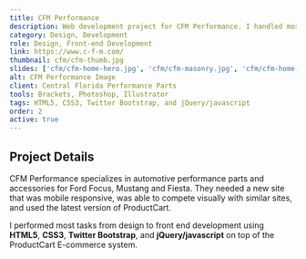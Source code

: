 ```yaml
---
title: CFM Performance
description: Web development project for CFM Performance. I handled most front-end development tasks using HTML5, Bootstrap, CSS3, jQuery/javascript, ProductCart E-commerce System.
category: Design, Development
role: Design, Front-end Development
link: https://www.c-f-m.com/
thumbnail: cfm/cfm-thumb.jpg
slides: ['cfm/cfm-home-hero.jpg', 'cfm/cfm-masonry.jpg', 'cfm/cfm-home-bottom.jpg', 'cfm/cfm-interior.jpg', 'cfm/cfm-landing-pg.jpg']
alt: CFM Performance Image
client: Central Florida Performance Parts
tools: Brackets, Photoshop, Illustrator
tags: HTML5, CSS3, Twitter Bootstrap, and jQuery/javascript
order: 2
active: true
---
```


## Project Details

CFM Performance specializes in automotive performance parts and accessories for Ford Focus, Mustang and Fiesta. They needed a new site that was mobile responsive, was able to compete visually with similar sites, and used the latest version of ProductCart.

I performed most tasks from design to front end development using **HTML5**, **CSS3**, **Twitter Bootstrap**, and **jQuery/javascript** on top of the ProductCart E-commerce system.